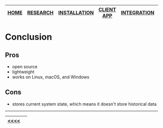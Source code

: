 |[HOME](README.md)|[RESEARCH](01_research.md)|[INSTALLATION](02_install_rocky.md)|[CLIENT APP](03_client_app.md)|[INTEGRATION](04_wazuh_integration.md)|[DEMONSTRATION](05_demonstration.md)|[CONCLUSION](06_conclusion.md)|
|-|-|-|-|-|-|-|
# Conclusion

## Pros
- open source
- lightweight
- works on Linux, macOS, and Windows
## Cons
- stores current system state, which means it doesn't store historical data

___
|[<<<<](05_demonstration.md)||
|-|-|
